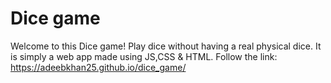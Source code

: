 # Dice game


Welcome to this Dice game! Play dice without having a real physical dice. It is simply a web app made using JS,CSS & HTML.
Follow the link: https://adeebkhan25.github.io/dice_game/
